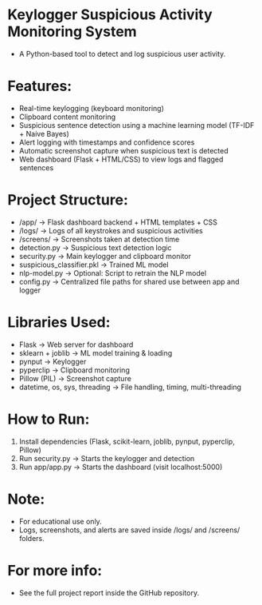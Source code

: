 
# Keylogger Suspicious Activity Monitoring System

- A Python-based tool to detect and log suspicious user activity.

# Features:
- Real-time keylogging (keyboard monitoring)
- Clipboard content monitoring
- Suspicious sentence detection using a machine learning model (TF-IDF + Naive Bayes)
- Alert logging with timestamps and confidence scores
- Automatic screenshot capture when suspicious text is detected
- Web dashboard (Flask + HTML/CSS) to view logs and flagged sentences

# Project Structure:
- /app/ → Flask dashboard backend + HTML templates + CSS
- /logs/ → Logs of all keystrokes and suspicious activities
- /screens/ → Screenshots taken at detection time
- detection.py → Suspicious text detection logic
- security.py → Main keylogger and clipboard monitor
- suspicious_classifier.pkl → Trained ML model
- nlp-model.py → Optional: Script to retrain the NLP model
- config.py → Centralized file paths for shared use between app and logger

# Libraries Used:
- Flask → Web server for dashboard
- sklearn + joblib → ML model training & loading
- pynput → Keylogger
- pyperclip → Clipboard monitoring
- Pillow (PIL) → Screenshot capture
- datetime, os, sys, threading → File handling, timing, multi-threading

# How to Run:
1. Install dependencies (Flask, scikit-learn, joblib, pynput, pyperclip, Pillow)
2. Run security.py → Starts the keylogger and detection
3. Run app/app.py → Starts the dashboard (visit localhost:5000)

# Note:
- For educational use only.
- Logs, screenshots, and alerts are saved inside /logs/ and /screens/ folders.

# For more info:
- See the full project report inside the GitHub repository.
